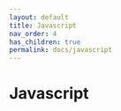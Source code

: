 ```yaml
---
layout: default
title: Javascript
nav_order: 4
has_children: true
permalink: docs/javascript
---
```


# Javascript
